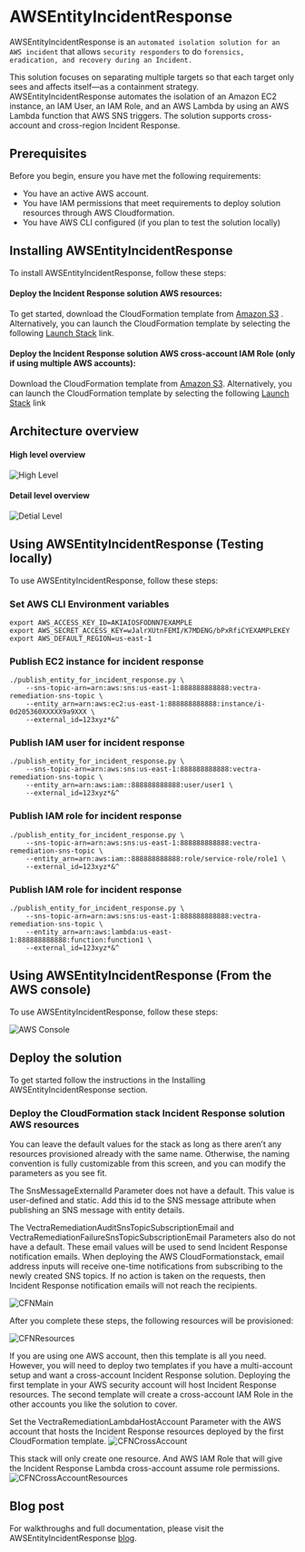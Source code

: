 # AWSEntityIncidentResponse 

AWSEntityIncidentResponse is an `automated isolation solution for an AWS incident` that allows `security responders` to do `forensics, eradication, and recovery during an Incident.`


This solution focuses on separating multiple targets so that each target only sees and affects itself—as a containment strategy.
AWSEntityIncidentResponse automates the isolation of an Amazon EC2 instance, an IAM User, an IAM Role, and an AWS Lambda by using an AWS Lambda function that AWS SNS triggers.
The solution supports cross-account and cross-region Incident Response. 

## Prerequisites

Before you begin, ensure you have met the following requirements:

* You have an active AWS account.
* You have IAM permissions that meet requirements to deploy solution resources through AWS Cloudformation.  
* You have AWS CLI configured (if you plan to test the solution locally)




## Installing AWSEntityIncidentResponse
To install AWSEntityIncidentResponse, follow these steps:

#### Deploy the Incident Response solution AWS resources:

To get started, download the CloudFormation template from [Amazon S3](https://vectra-entity-remediation-integration.s3.amazonaws.com/remediation.yaml)
. Alternatively, you can launch the CloudFormation template by selecting the following [Launch Stack](https://console.aws.amazon.com/cloudformation/home?region=us-east-1#/stacks/create/review?templateURL=https://vectra-entity-remediation-integration.s3.amazonaws.com/remediation.yaml&stackName=VectraAWSEntityIncidentResponse) link.


#### Deploy the Incident Response solution AWS cross-account IAM Role (only if using multiple AWS accounts):
 
Download the CloudFormation template from [Amazon S3](https://vectra-entity-remediation-integration.s3.amazonaws.com/remediation-cross-account-role.yaml). Alternatively, you can launch the CloudFormation template by selecting the following [Launch Stack](https://console.aws.amazon.com/cloudformation/home?region=us-east-1#/stacks/create/review?templateURL=https://vectra-entity-remediation-integration.s3.amazonaws.com/remediation-cross-account-role.yaml&stackName=VectraAWSEntityIncidentResponse) link




## Architecture overview

#### High level overview
![High Level](https://vectra-entity-remediation-integration.s3.amazonaws.com/HighLeveArchitecture.PNG)

#### Detail level overview
![Detial Level](https://vectra-entity-remediation-integration.s3.amazonaws.com/DetailLevelArchitecure.PNG)



## Using AWSEntityIncidentResponse (Testing locally)

To use AWSEntityIncidentResponse, follow these steps:

### Set AWS CLI Environment variables
```
export AWS_ACCESS_KEY_ID=AKIAIOSFODNN7EXAMPLE
export AWS_SECRET_ACCESS_KEY=wJalrXUtnFEMI/K7MDENG/bPxRfiCYEXAMPLEKEY
export AWS_DEFAULT_REGION=us-east-1
```

### Publish EC2 instance for incident response
```
./publish_entity_for_incident_response.py \
    --sns-topic-arn=arn:aws:sns:us-east-1:888888888888:vectra-remediation-sns-topic \
    --entity_arn=arn:aws:ec2:us-east-1:888888888888:instance/i-0d205360XXXXX9a9XXX \
    --external_id=123xyz*&^
```

### Publish IAM user for incident response
```
./publish_entity_for_incident_response.py \
    --sns-topic-arn=arn:aws:sns:us-east-1:888888888888:vectra-remediation-sns-topic \
    --entity_arn=arn:aws:iam::888888888888:user/user1 \
    --external_id=123xyz*&^
```

### Publish IAM role for incident response
```
./publish_entity_for_incident_response.py \
    --sns-topic-arn=arn:aws:sns:us-east-1:888888888888:vectra-remediation-sns-topic \
    --entity_arn=arn:aws:iam::888888888888:role/service-role/role1 \
    --external_id=123xyz*&^
```

### Publish IAM role for incident response
```
./publish_entity_for_incident_response.py \
    --sns-topic-arn=arn:aws:sns:us-east-1:888888888888:vectra-remediation-sns-topic \
    --entity_arn=arn:aws:lambda:us-east-1:888888888888:function:function1 \
    --external_id=123xyz*&^
```

## Using AWSEntityIncidentResponse (From the AWS console)

To use AWSEntityIncidentResponse, follow these steps:

![AWS Console](https://vectra-entity-remediation-integration.s3.amazonaws.com/AWSConsole.png)

## Deploy the solution

To get started follow the instructions in the Installing AWSEntityIncidentResponse section.

### Deploy the CloudFormation stack Incident Response solution AWS resources
You can leave the default values for the stack as long as there aren’t any resources provisioned already with the same name. Otherwise, the naming convention is fully customizable from this screen, and you can modify the parameters as you see fit. 

The SnsMessageExternalId Parameter does not have a default. This value is user-defined and static. Add this id to the SNS message attribute when publishing an SNS message with entity details. 

The VectraRemediationAuditSnsTopicSubscriptionEmail and VectraRemediationFailureSnsTopicSubscriptionEmail Parameters also do not have a default. These email values will be used to send Incident Response notification emails. When deploying the AWS CloudFormationstack, email address inputs will receive one-time notifications from subscribing to the newly created SNS topics. If no action is taken on the requests, then Incident Response notification emails will not reach the recipients. 

![CFNMain](https://vectra-entity-remediation-integration.s3.amazonaws.com/cfn-main.PNG)

After you complete these steps, the following resources will be provisioned:

![CFNResources](https://vectra-entity-remediation-integration.s3.amazonaws.com/cfn-resources.PNG)

If you are using one AWS account, then this template is all you need. However, you will need to deploy two templates if you have a multi-account setup and want a cross-account Incident Response solution. Deploying the first template in your AWS security account will host Incident Response resources. The second template will create a cross-account IAM Role in the other accounts you like the solution to cover.

Set the VectraRemediationLambdaHostAccount Parameter with the AWS account that hosts the Incident Response resources deployed by the first CloudFormation template. 
![CFNCrossAccount](https://vectra-entity-remediation-integration.s3.amazonaws.com/cfn-cross-account.PNG)

This stack will only create one resource. And AWS IAM Role that will give the Incident Response Lambda cross-account assume role permissions. 
![CFNCrossAccountResources](https://vectra-entity-remediation-integration.s3.amazonaws.com/cfn-resourcs-cross-account.PNG)

## Blog post
For walkthroughs and full documentation, please visit the AWSEntityIncidentResponse [blog](https://medium.com/@alex.groyz_50998/aws-incident-response-on-the-control-plane-and-network-3ba95b0a8513).